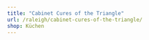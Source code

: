 ```yaml
---
title: "Cabinet Cures of the Triangle"
url: /raleigh/cabinet-cures-of-the-triangle/
shop: Küchen
---
```

